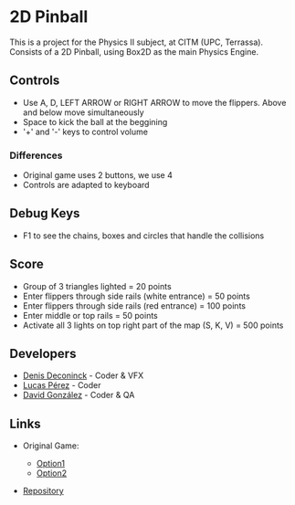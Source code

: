 # 2D Pinball
This is a project for the Physics II subject, at CITM (UPC, Terrassa).
Consists of a 2D Pinball, using Box2D as the main Physics Engine.

## Controls
- Use A, D, LEFT ARROW or RIGHT ARROW to move the flippers. Above and below move simultaneously 
- Space to kick the ball at the beggining
- '+' and '-' keys to control volume

### Differences
- Original game uses 2 buttons, we use 4
- Controls are adapted to keyboard

## Debug Keys
- F1 to see the chains, boxes and circles that handle the collisions

## Score
- Group of 3 triangles lighted = 20 points
- Enter flippers through side rails (white entrance) = 50 points
- Enter flippers through side rails (red entrance) = 100 points
- Enter middle or top rails = 50 points
- Activate all 3 lights  on top right part of the map (S, K, V) = 500 points

## Developers
- [Denis Deconinck](https://github.com/Denisdrk6) - Coder & VFX
- [Lucas Pérez](https://github.com/LucasPG14) - Coder
- [David González](https://github.com/MagiX7) - Coder & QA

## Links
- Original Game:
	- [Option1](http://dedomil.net/games/3118/screen/2)
	- [Option2](https://ru.phoneky.com/games/?id=j0j136322)

- [Repository](https://github.com/LucasPG14/Pinball)
